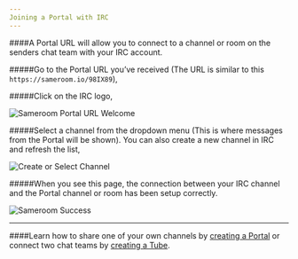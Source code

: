 ```yaml
---
Joining a Portal with IRC
---
```


####A Portal URL will allow you to connect to a channel or room on the senders chat team with your IRC account.

#####Go to the Portal URL you’ve received (The URL is similar to this `https://sameroom.io/98IX89`),

#####Click on the IRC logo,

![Sameroom Portal URL Welcome](https://in.kato.im/c76bb40f2a2e9a68eaa13a3ae2c8d8e4627c565c77aca6158f001f5492ec7724/Sameroom-Select-Platform-_0005_irc.png)


#####Select a channel from the dropdown menu (This is where messages from the Portal will be shown). You can also create a new channel in IRC and refresh the list,

![Create or Select Channel](https://in.kato.im/f3e2a5d2c14da062602e45bc1cf2b495b672087398f28d09162ded75ff6a848b/Sameroom%20Join%20Portal%20Select%20Room%20ALL.png)


#####When you see this page, the connection between your IRC channel and the Portal channel or room has been setup correctly.

![Sameroom Success](https://in.kato.im/bc1ac42c1d1d5632a436e92b5b3603422261f99a64c602007a895ecd38973336/Sameroom%20Join%20Portal%20Success%20copy.png)

---

####Learn how to share one of your own channels by [creating a Portal](/getting-started/en/tubes-portals/portals) or connect two chat teams by [creating a Tube](/getting-started/en/tubes-portals/tubes).
